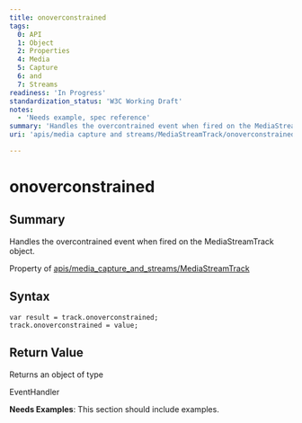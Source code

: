 ```yaml
---
title: onoverconstrained
tags:
  0: API
  1: Object
  2: Properties
  4: Media
  5: Capture
  6: and
  7: Streams
readiness: 'In Progress'
standardization_status: 'W3C Working Draft'
notes:
  - 'Needs example, spec reference'
summary: 'Handles the overcontrained event when fired on the MediaStreamTrack object.'
uri: 'apis/media capture and streams/MediaStreamTrack/onoverconstrained'

---
```

# onoverconstrained

## Summary

Handles the overcontrained event when fired on the MediaStreamTrack object.

<span data-meta="applies_to" data-type="key">Property of <span data-type="value">[apis/media\_capture\_and\_streams/MediaStreamTrack](/apis/media_capture_and_streams/MediaStreamTrack)</span></span>

## Syntax

``` {.js}
var result = track.onoverconstrained;
track.onoverconstrained = value;
```

## Return Value

<span data-meta="return" data-type="key">Returns an object of type <span data-type="value"></span></span>

EventHandler

**Needs Examples**: This section should include examples.

